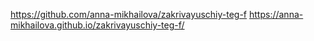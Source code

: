 https://github.com/anna-mikhailova/zakrivayuschiy-teg-f
https://anna-mikhailova.github.io/zakrivayuschiy-teg-f/
